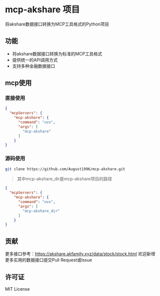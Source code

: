 # mcp-akshare 项目

将akshare数据接口转换为MCP工具格式的Python项目

## 功能

- 将akshare数据接口转换为标准的MCP工具格式
- 提供统一的API调用方式
- 支持多种金融数据接口

## mcp使用
### 直接使用
```json
{
  "mcpServers": {
    "mcp-akshare": {
      "command": "uvx",
      "args": [
        "mcp-akshare"
      ]
    }
}
```
### 源码使用
```bash
git clone https://github.com/August1996/mcp-akshare.git
```

> 其中mcp-akshare_dir是mcp-akshare项目的路径
```json
{
  "mcpServers": {
    "mcp-akshare": {
      "command": "uvx",
      "args": [
        "mcp-akshare_dir"
      ]
    }
}
```

## 贡献
更多接口参考：https://akshare.akfamily.xyz/data/stock/stock.html
欢迎新增更多实用的数据接口提交Pull Request或Issue



## 许可证

MIT License
